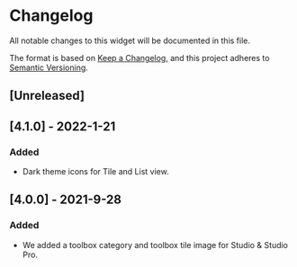 # Changelog
All notable changes to this widget will be documented in this file.

The format is based on [Keep a Changelog](https://keepachangelog.com/en/1.0.0/), and this project adheres to [Semantic Versioning](https://semver.org/spec/v2.0.0.html).

## [Unreleased]

## [4.1.0] - 2022-1-21

### Added
- Dark theme icons for Tile and List view.

## [4.0.0] - 2021-9-28

### Added
 - We added a toolbox category and toolbox tile image for Studio & Studio Pro.
